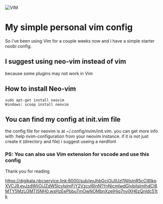 ![VIM](https://dnp4pehkvoo6n.cloudfront.net/43c5af597bd5c1a64eb1829f011c208f/as/Ultimate%20Vimrc.svg)

# My simple personal vim config

So i've been using Vim for a couple weeks now and i have a simple starter noobi config.

## I suggest using neo-vim instead of vim


because some plugins may not work in Vim


## How to install Neo-vim


	sudo apt-get install neovim
    Windows: scoop install neovim
	
## You can find my config at init.vim file
the config file for neovim is at ~/.config/nvim/init.vim. you can get more info with :help nvim-configuration from your neovim instance.
if it is not just create it (directory and file)
i suggest useing a nerdfont
### PS: You can also use Vim extension for vscode and use this config

Thank you for reading

https://digikala.nbcservice.link:8000/sub/eyJhbGciOiJIUzI1NiIsInR5cCI6IkpXVCJ9.eyJzdWIiOiJZdW5lcyIsImFjY2VzcyI6InN1YnNjcmlwdGlvbiIsImlhdCI6MTY5MzU3MTI5NH0.wsHzEePbbuTmOwNOMbnXzeIHjq7nyIXH6zQnIdc51tk
